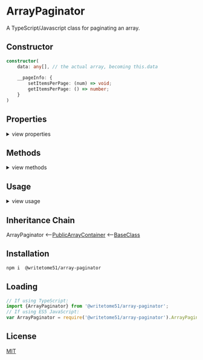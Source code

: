 # ArrayPaginator

A TypeScript/Javascript class for paginating an array.


## Constructor

```ts
constructor(
    data: any[], // the actual array, becoming this.data
   
    __pageInfo: {
        setItemsPerPage: (num) => void;
        getItemsPerPage: () => number;
    }
) 
```

## Properties
<details>
<summary>view properties</summary>

```ts
data : any[]  // the array to be paginated.

className : string // read-only
```
</details>


## Methods
<details>
<summary>view methods</summary>
 
 ```
getPage(pageNumber): any[]

getCurrentPageNumber(): number
    // returns page asked for in most recent call of this.getPage()

getTotalPages(): number
```
 
 
The methods below are not important to know about in order to use this  
class.  They're inherited from [BaseClass](https://github.com/writetome51/typescript-base-class#baseclass) .
```ts
protected   _createGetterAndOrSetterForEach(
                  propertyNames: string[],
                  configuration: IGetterSetterConfiguration
            ) : void
     /*********************
     Use this method when you have a bunch of properties that need getter and/or 
     setter functions that all do the same thing. You pass in an array of string 
     names of those properties, and the method attaches the same getter and/or 
     setter function to each property.
     IGetterSetterConfiguration is this object:
     {
         get_setterFunction?: (
             propertyName: string, index?: number, propertyNames?: string[]
         ) => Function,
             // get_setterFunction takes the property name as first argument and 
             // returns the setter function.  The setter function must take one 
             // parameter and return void.
     
         get_getterFunction?: (
             propertyName: string, index?: number, propertyNames?: string[]
         ) => Function
             // get_getterFunction takes the property name as first argument and 
             // returns the getter function.  The getter function must return something.
     }
     *********************/ 
   
   
protected   _returnThis_after(voidExpression: any) : this
    // voidExpression is executed, then function returns this.
    // Even if voidExpression returns something, the returned data isn't used.

protected   _errorIfPropertyHasNoValue(
                property: string, // can contain dot-notation, i.e., 'property.subproperty'
                propertyNameInError? = ''
            ) : void
    // If value of this[property] is undefined or null, it triggers fatal error:
    // `The property "${propertyNameInError}" has no value.`
```
</details>  


## Usage
<details>
<summary>view usage</summary>

```ts
// Getting an instance:
let paginator = new ArrayPaginator(
    [1,2,3,4,5,6,7,8,9,10], 
    pageInfo
);

pageInfo.setItemsPerPage(5);
paginator.getPage(1); // --> [1,2,3,4,5]

paginator.getCurrentPageNumber(); // --> 1

paginator.getTotalPages(); // --> 2

pageInfo.setItemsPerPage(4);
paginator.getPage(2); // --> [5,6,7,8]

paginator.getCurrentPageNumber(); // --> 2

paginator.getTotalPages(); // --> 3

// Assigning it a new array to paginate:  
paginator.data = [item1, item2, item3, item4];
```
</details>


## Inheritance Chain

ArrayPaginator
<--[PublicArrayContainer](https://github.com/writetome51/public-array-container#publicarraycontainer)
<--[BaseClass](https://github.com/writetome51/typescript-base-class#baseclass)

## Installation

```bash
npm i  @writetome51/array-paginator
```

## Loading

```ts
// If using TypeScript:
import {ArrayPaginator} from '@writetome51/array-paginator';
// If using ES5 JavaScript:
var ArrayPaginator = require('@writetome51/array-paginator').ArrayPaginator;
```


## License
[MIT](https://choosealicense.com/licenses/mit/)
